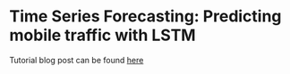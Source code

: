 # Time Series Forecasting: Predicting mobile traffic with LSTM

Tutorial blog post can be found [here](https://medium.com/analytics-vidhya/time-series-forecasting-predicting-mobile-traffic-with-lstm-649e6ba7ee49) 
